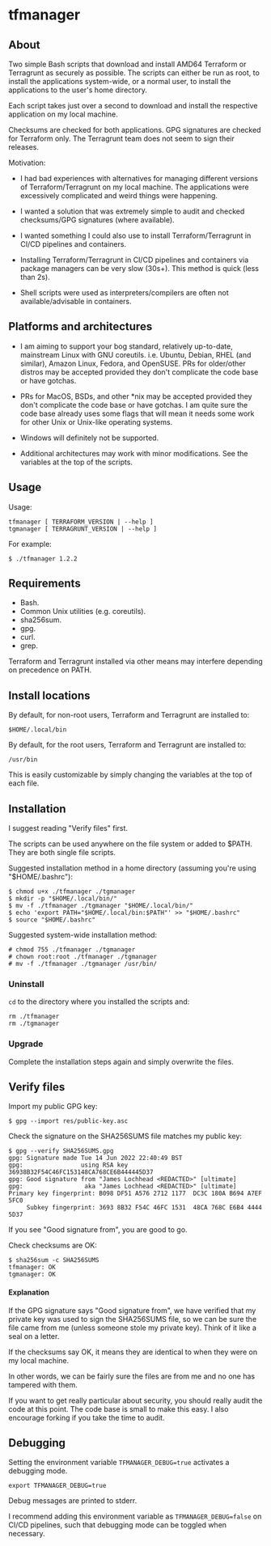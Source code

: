 # tfmanager

## About

Two simple Bash scripts that download and install AMD64 Terraform or Terragrunt
as securely as possible. The scripts can either be run as root, to install the
applications system-wide, or a normal user, to install the applications to the
user's home directory.

Each script takes just over a second to download and install the respective
application on my local machine.

Checksums are checked for both applications. GPG signatures are checked for
Terraform only. The Terragrunt team does not seem to sign their releases.

Motivation:

- I had bad experiences with alternatives for managing different versions of
  Terraform/Terragrunt on my local machine. The applications were excessively
  complicated and weird things were happening.

- I wanted a solution that was extremely simple to audit and checked
  checksums/GPG signatures (where available).

- I wanted something I could also use to install Terraform/Terragrunt in
  CI/CD pipelines and containers.

- Installing Terraform/Terragrunt in CI/CD pipelines and containers via package
  managers can be very slow (30s+). This method is quick (less than 2s).

- Shell scripts were used as interpreters/compilers are often not
  available/advisable in containers.

## Platforms and architectures

- I am aiming to support your bog standard, relatively up-to-date, mainstream
  Linux with GNU coreutils. i.e. Ubuntu, Debian, RHEL (and similar), Amazon
  Linux, Fedora, and OpenSUSE. PRs for older/other distros may be accepted
  provided they don't complicate the code base or have gotchas.

- PRs for MacOS, BSDs, and other *nix may be accepted provided they don't
  complicate the code base or have gotchas. I am quite sure the code base
  already uses some flags that will mean it needs some work for other Unix or
  Unix-like operating systems. 

- Windows will definitely not be supported.

- Additional architectures may work with minor modifications. See the variables
  at the top of the scripts.

## Usage

Usage:

```
tfmanager [ TERRAFORM_VERSION | --help ]
tgmanager [ TERRAGRUNT_VERSION | --help ]
```

For example:

```
$ ./tfmanager 1.2.2
```

## Requirements

- Bash.
- Common Unix utilities (e.g. coreutils).
- sha256sum.
- gpg.
- curl.
- grep.

Terraform and Terragrunt installed via other means may interfere depending on
precedence on PATH.

## Install locations

By default, for non-root users, Terraform and Terragrunt are installed to:
```
$HOME/.local/bin
```

By default, for the root users, Terraform and Terragrunt are installed to:
```
/usr/bin
```

This is easily customizable by simply changing the variables at the top of each
file.

## Installation

I suggest reading "Verify files" first.

The scripts can be used anywhere on the file system or added to $PATH. They are
both single file scripts.

Suggested installation method in a home directory (assuming you're using "$HOME/.bashrc"):
```
$ chmod u+x ./tfmanager ./tgmanager
$ mkdir -p "$HOME/.local/bin/"
$ mv -f ./tfmanager ./tgmanager "$HOME/.local/bin/"
$ echo 'export PATH="$HOME/.local/bin:$PATH"' >> "$HOME/.bashrc"
$ source "$HOME/.bashrc"
```

Suggested system-wide installation method:
```
# chmod 755 ./tfmanager ./tgmanager
# chown root:root ./tfmanager ./tgmanager
# mv -f ./tfmanager ./tgmanager /usr/bin/
```

### Uninstall

`cd` to the directory where you installed the scripts and: 

```
rm ./tfmanager
rm ./tgmanager
```

### Upgrade

Complete the installation steps again and simply overwrite the files.

## Verify files

Import my public GPG key:
```
$ gpg --import res/public-key.asc
```

Check the signature on the SHA256SUMS file matches my public key:
```
$ gpg --verify SHA256SUMS.gpg 
gpg: Signature made Tue 14 Jun 2022 22:40:49 BST
gpg:                using RSA key 36938B32F54C46FC153148CA768CE6B444445D37
gpg: Good signature from "James Lochhead <REDACTED>" [ultimate]
gpg:                 aka "James Lochhead <REDACTED>" [ultimate]
Primary key fingerprint: B098 DF51 A576 2712 1177  DC3C 180A B694 A7EF 5FC0
     Subkey fingerprint: 3693 8B32 F54C 46FC 1531  48CA 768C E6B4 4444 5D37
```

If you see "Good signature from", you are good to go.

Check checksums are OK:
```
$ sha256sum -c SHA256SUMS 
tfmanager: OK
tgmanager: OK
```

#### Explanation

If the GPG signature says "Good signature from", we have verified that my
private key was used to sign the  SHA256SUMS file, so we can be sure the file
came from me (unless someone stole my private key). Think of it like a seal on a
letter.

If the checksums say OK, it means they are identical to when they were on my
local machine.

In other words, we can be fairly sure the files are from me and no one has
tampered with them.

If you want to get really particular about security, you should really audit the
code at this point. The code base is small to make this easy. I also encourage
forking if you take the time to audit.

## Debugging

Setting the environment variable `TFMANAGER_DEBUG=true` activates a debugging
mode. 

```
export TFMANAGER_DEBUG=true
```

Debug messages are printed to stderr.

I recommend adding this environment variable as `TFMANAGER_DEBUG=false` on CI/CD
pipelines, such that debugging mode can be toggled when necessary.
